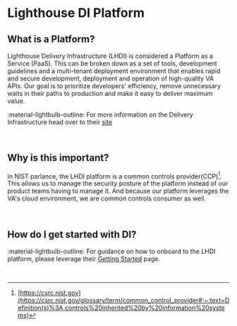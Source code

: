 # Lighthouse DI Platform

## What is a Platform?
Lighthouse Delivery Infrastructure (LHDI) is considered a Platform as a Service (PaaS). This can be broken down as a set of tools, development guidelines and a multi-tenant deployment environment that enables rapid and secure development, deployment and operation of high-quality VA APIs. Our goal is to prioritize developers' efficiency, remove unnecessary waits in their paths to production and make it easy to deliver maximum value.

:material-lightbulb-outline: For more information on the Delivery Infrastructure head over to their [site](https://department-of-veterans-affairs.github.io/lighthouse-di-documentation/)

<br/>

## Why is this important?
In NIST parlance, the LHDI platform is a common controls provider(CCP)[^1]. This allows us to manage the security posture of the platform instead of our product teams having to manage it. And because our platform leverages the VA's cloud environment, we are common controls consumer as well. 

<br/>

## How do I get started with DI?
:material-lightbulb-outline: For guidance on how to onboard to the LHDI platform, please leverage their [Getting Started](https://department-of-veterans-affairs.github.io/lighthouse-di-documentation/GETTING-STARTED) page.

<br/>

[^1]: [https://csrc.nist.gov](https://csrc.nist.gov/glossary/term/common_control_provider#:~:text=Definition(s)%3A,controls%20inherited%20by%20information%20systems)
